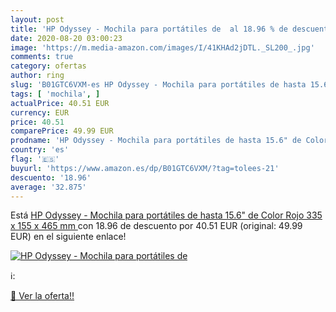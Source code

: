 ```yaml
---
layout: post
title: 'HP Odyssey - Mochila para portátiles de  al 18.96 % de descuento'
date: 2020-08-20 03:00:23
image: 'https://m.media-amazon.com/images/I/41KHAd2jDTL._SL200_.jpg'
comments: true
category: ofertas
author: ring
slug: 'B01GTC6VXM-es HP Odyssey - Mochila para portátiles de hasta 15.6" de...'
tags: [ 'mochila', ]
actualPrice: 40.51 EUR
currency: EUR
price: 40.51
comparePrice: 49.99 EUR
prodname: 'HP Odyssey - Mochila para portátiles de hasta 15.6" de Color Rojo  335 x 155 x 465 mm '
country: 'es'
flag: '🇪🇸'
buyurl: 'https://www.amazon.es/dp/B01GTC6VXM/?tag=tolees-21'
descuento: '18.96'
average: '32.875'
---
```


Está [HP Odyssey - Mochila para portátiles de hasta 15.6" de Color Rojo  335 x 155 x 465 mm ](https://www.amazon.es/dp/B01GTC6VXM/?tag=tolees-21) con 18.96 de descuento por 40.51 EUR (original: 49.99 EUR) en el siguiente enlace!

[![HP Odyssey - Mochila para portátiles de ](https://m.media-amazon.com/images/I/41KHAd2jDTL._SL200_.jpg)](https://www.amazon.es/dp/B01GTC6VXM/?tag=tolees-21)

ℹ️:


[🛒 Ver la oferta!!](https://www.amazon.es/dp/B01GTC6VXM/?tag=tolees-21)
